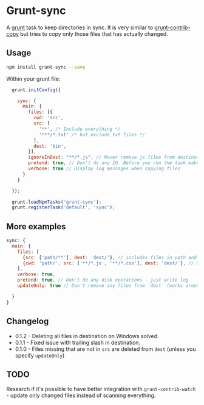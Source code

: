 # Grunt-sync

A [grunt](http://github.com/gruntjs/grunt/) task to keep directories in sync.
It is very similar to [grunt-contrib-copy](https://github.com/gruntjs/grunt-contrib-copy) but
tries to copy only those files that has actually changed.

## Usage

```bash
npm install grunt-sync --save
```

Within your grunt file:

```javascript
  grunt.initConfig({

    sync: {
      main: {
        files: [{
          cwd: 'src',
          src: [
            '**', /* Include everything */
            '!**/*.txt' /* but exclude txt files */
          ],
          dest: 'bin',
        }],
        ignoreInDest: "**/*.js", // Never remove js files from destination
        pretend: true, // Don't do any IO. Before you run the task make sure it doesn't remove too much.
        verbose: true // Display log messages when copying files
      }
    }

  });

  grunt.loadNpmTasks('grunt-sync');
  grunt.registerTask('default', 'sync');
```

## More examples
```javascript
sync: {
  main: {
    files: [
      {src: ['path/**'], dest: 'dest/'}, // includes files in path and its subdirs
      {cwd: 'path/', src: ['**/*.js', '**/*.css'], dest: 'dest/'}, // makes all src relative to cwd
    ],
    verbose: true,
    pretend: true, // Don't do any disk operations - just write log
    updateOnly: true // Don't remove any files from `dest` (works around 30% faster)

  }
}
```

## Changelog
* 0.1.2 - Deleting all files in destination on Windows solved.
* 0.1.1 - Fixed issue with trailing slash in destination.
* 0.1.0 - Files missing that are not in `src` are deleted from `dest` (unless you specify `updateOnly`)


## TODO
Research if it's possible to have better integration with `grunt-contrib-watch` - update only changed files instead of scanning everything.
